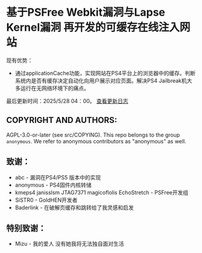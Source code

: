 # 基于PSFree Webkit漏洞与Lapse Kernel漏洞 再开发的可缓存在线注入网站
现有优势：

* 通过applicationCache功能，实现网站在PS4平台上的浏览器中的缓存。判断系统内是否有缓存决定自动化向用户展示对应页面。解决PS4 Jailbreak机大多运行在无网络环境下的痛点。

最后更新时间：2025/5/28 04：00。
[查看更新日志](./CHANGELOG.md)

## COPYRIGHT AND AUTHORS:

AGPL-3.0-or-later (see src/COPYING). This repo belongs to the group
`anonymous`. We refer to anonymous contributors as "anonymous" as well.

## 致谢：

* abc - 漏洞在PS4/PS5 版本中的实现
* anonymous - PS4固件内核转储
* kmeps4 janisslsm JTAG7371 magicoflolis EchoStretch - PSFree开发组
* SiSTR0 - GoldHEN开发者
* Baderlink - 在破解页缓存和跳转给了我灵感和启发

## 特别致谢：

* Mizu - 我的爱人 没有她我将无法独自面对生活